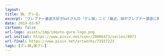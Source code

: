 ```yaml
---
layout:
title: 妹、グレる。
excerpt: "グレブナー基底大好きbotさんの「グレ妹」こと「最近、妹がグレブナー基底に興味を持ち始めたのだが。」の二次創作作品で、こちらは通称「妹グレ」です。妹ちゃん視点でグレ妹の登場人物たちの日常を描きました。"
date: 2019-03-07
cartoon: false
url-logo: assets/img/imouto-gure-logo.png
url-initial: https://www.pixiv.net/user/20006473/series/8073
url-final: https://www.pixiv.net/artworks/73557223
tags: [グレ妹,妹グレ]
---
```

